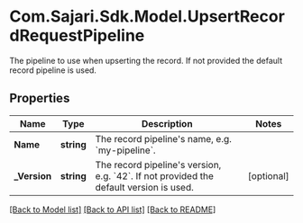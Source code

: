 # Com.Sajari.Sdk.Model.UpsertRecordRequestPipeline
The pipeline to use when upserting the record.  If not provided the default record pipeline is used.

## Properties

Name | Type | Description | Notes
------------ | ------------- | ------------- | -------------
**Name** | **string** | The record pipeline&#39;s name, e.g. &#x60;my-pipeline&#x60;. | 
**_Version** | **string** | The record pipeline&#39;s version, e.g. &#x60;42&#x60;.  If not provided the default version is used. | [optional] 

[[Back to Model list]](../README.md#documentation-for-models) [[Back to API list]](../README.md#documentation-for-api-endpoints) [[Back to README]](../README.md)

